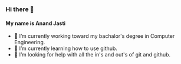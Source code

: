 ### Hi there 👋
#### My name is Anand Jasti
- 🔭 I’m currently working toward my bachalor's degree in Computer Engineering.
- 🌱 I’m currently learning how to use github.
- 🤔 I’m looking for help with all the in's and out's of git and github.
<!--
**AnandJ01/AnandJ01** is a ✨ _special_ ✨ repository because its `README.md` (this file) appears on your GitHub profile.

Here are some ideas to get you started:

- 🔭 I’m currently working on ...
- 🌱 I’m currently learning ...
- 👯 I’m looking to collaborate on ...
- 🤔 I’m looking for help with ...
- 💬 Ask me about ...
- 📫 How to reach me: ...
- 😄 Pronouns: ...
- ⚡ Fun fact: ...
-->
